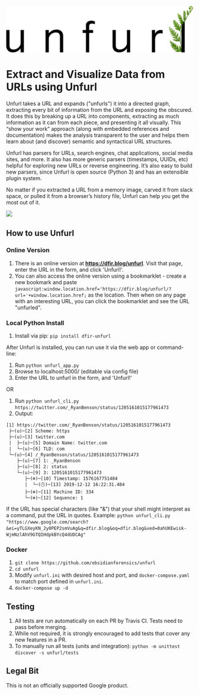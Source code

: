 ![Unfurl Logo](/unfurl/static/unfurl.png)

# Extract and Visualize Data from URLs using Unfurl
Unfurl takes a URL and expands ("unfurls") it into a directed graph, extracting every bit of information from the URL and 
exposing the obscured. It does this by breaking up a URL into components, extracting as much information as it can from 
each piece, and presenting it all visually. This “show your work” approach (along with embedded references and documentation) 
makes the analysis transparent to the user and helps them learn about (and discover) semantic and syntactical URL structures.

Unfurl has parsers for URLs, search engines, chat applications, social media sites, and more. It also has more generic parsers 
(timestamps, UUIDs, etc) helpful for exploring new URLs or reverse engineering. It’s also easy to build new parsers, since 
Unfurl is open source (Python 3) and has an extensible plugin system.

No matter if you extracted a URL from a memory image, carved it from slack space, or pulled it from a browser’s history file, 
Unfurl can help you get the most out of it.

<img src="docs/unfurl-demo.gif"/>

## How to use Unfurl

### Online Version

1. There is an online version at **https://dfir.blog/unfurl**. Visit that page, enter the URL in the form, and 
click 'Unfurl!'. 
2. You can also access the online version using a bookmarklet - create a new bookmark and paste 
`javascript:window.location.href='https://dfir.blog/unfurl/?url='+window.location.href;` as the location. Then when on any
page with an interesting URL, you can click the bookmarklet and see the URL "unfurled".

### Local Python Install

1. Install via pip: `pip install dfir-unfurl`

After Unfurl is installed, you can run use it via the web app or command-line:

1. Run `python unfurl_app.py`
1. Browse to localhost:5000/ (editable via config file)
1. Enter the URL to unfurl in the form, and 'Unfurl!'

OR

1. Run `python unfurl_cli.py https://twitter.com/_RyanBenson/status/1205161015177961473`
1. Output: 
```
[1] https://twitter.com/_RyanBenson/status/1205161015177961473
 ├─(u)─[2] Scheme: https
 ├─(u)─[3] twitter.com
 |  ├─(u)─[5] Domain Name: twitter.com
 |  └─(u)─[6] TLD: com
 └─(u)─[4] /_RyanBenson/status/1205161015177961473
    ├─(u)─[7] 1: _RyanBenson
    ├─(u)─[8] 2: status
    └─(u)─[9] 3: 1205161015177961473
       ├─(❄)─[10] Timestamp: 1576167751484
       |  └─(🕓)─[13] 2019-12-12 16:22:31.484
       ├─(❄)─[11] Machine ID: 334
       └─(❄)─[12] Sequence: 1 

```

If the URL has special characters (like "&") that your shell might interpret as a command, put the URL in quotes. Example: `python unfurl_cli.py "https://www.google.com/search?&ei=yTLGXeyKN_2y0PEP2smVuAg&q=dfir.blog&oq=dfir.blog&ved=0ahUKEwisk-WjmNzlAhV9GTQIHdpkBYcQ4dUDCAg"`

### Docker 

1. `git clone https://github.com/obsidianforensics/unfurl`
1. `cd unfurl`
1. Modify `unfurl.ini` with desired host and port, and `docker-compose.yaml` to match port defined in `unfurl.ini`.
1. `docker-compose up -d`

## Testing 

1. All tests are run automatically on each PR by Travis CI. Tests need to pass before merging. 
1. While not required, it is strongly encouraged to add tests that cover any new features in a PR. 
1. To manually run all tests (units and integration): ``python -m unittest discover -s unfurl/tests``

## Legal Bit
This is not an officially supported Google product.
